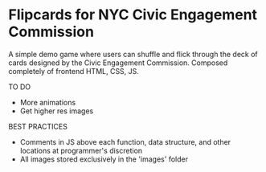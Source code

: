 # Flipcards for NYC Civic Engagement Commission

A simple demo game where users can shuffle and flick through the deck of cards designed by the Civic Engagement Commission. Composed completely of frontend HTML, CSS, JS.

TO DO
- More animations
- Get higher res images

BEST PRACTICES
- Comments in JS above each function, data structure, and other locations at programmer's discretion
- All images stored exclusively in the 'images' folder
